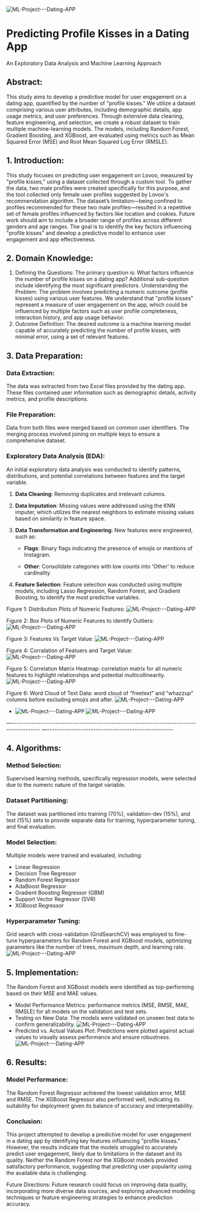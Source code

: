 ![ML-Project---Dating-APP](LOVOO_LOGO.PNG)

# Predicting Profile Kisses in a Dating App
An Exploratory Data Analysis and Machine Learning Approach

## Abstract:
This study aims to develop a predictive model for user engagement on a dating app, quantified by the number of "profile kisses." We utilize a dataset comprising various user attributes, including demographic details, app usage metrics, and user preferences. Through extensive data cleaning, feature engineering, and selection, we create a robust dataset to train multiple machine-learning models. The models, including Random Forest, Gradient Boosting, and XGBoost, are evaluated using metrics such as Mean Squared Error (MSE) and Root Mean Squared Log Error (RMSLE).

## 1. Introduction:
This study focuses on predicting user engagement on Lovoo, measured by "profile kisses," using a dataset collected through a custom tool. To gather the data, two male profiles were created specifically for this purpose, and the tool collected only female user profiles suggested by Lovoo's recommendation algorithm. 
The dataset’s limitation—being confined to profiles recommended for these two male profiles—resulted in a repetitive set of female profiles influenced by factors like location and cookies. Future work should aim to include a broader range of profiles across different genders and age ranges. The goal is to identify the key factors influencing "profile kisses" and develop a predictive model to enhance user engagement and app effectiveness.

## 2. Domain Knowledge:
1. Defining the Questions: The primary question is: What factors influence the number of profile kisses on a dating app? Additional sub-question include identifying the most significant predictors.
Understanding the Problem: The problem involves predicting a numeric outcome (profile kisses) using various user features. We understand that "profile kisses" represent a measure of user engagement on the app, which could be influenced by multiple factors such as user profile completeness, interaction history, and app usage behavior.
2. Outcome Definition: The desired outcome is a machine learning model capable of accurately predicting the number of profile kisses, with minimal error, using a set of relevant features.

## 3. Data Preparation:
### Data Extraction:
The data was extracted from two Excel files provided by the dating app. These files contained user information such as demographic details, activity metrics, and profile descriptions.
### File Preparation: 
Data from both files were merged based on common user identifiers. The merging process involved joining on multiple keys to ensure a comprehensive dataset.
### Exploratory Data Analysis (EDA): 
An initial exploratory data analysis was conducted to identify patterns, distributions, and potential correlations between features and the target variable.

1. **Data Cleaning**: Removing duplicates and irrelevant columns.

2. **Data Imputation**: Missing values were addressed using the KNN imputer, which utilizes the nearest neighbors to estimate missing values based on similarity in feature space.

3. **Data Transformation and Engineering**: New features were engineered, such as:

      - **Flags**: Binary flags indicating the presence of emojis or mentions of Instagram.
      
      - **Other**: Consolidate categories with low counts into 'Other' to reduce cardinality      

4. **Feature Selection**: Feature selection was conducted using multiple models, including Lasso Regression, Random Forest, and Gradient Boosting, to identify the most predictive variables.

Figure 1: Distribution Plots of Numeric Features: 
![ML-Project---Dating-APP](PIC1.PNG)

Figure 2: Box Plots of Numeric Features to identify Outliers: 
![ML-Project---Dating-APP](PIC2.PNG)

Figure 3: Features Vs Target Value: 
![ML-Project---Dating-APP](PIC3.PNG)

Figure 4: Corralation of Featuers and Target Value: 
![ML-Project---Dating-APP](PIC4.PNG)

Figure 5: Correlation Matrix Heatmap: correlation matrix for all numeric features to highlight relationships and potential multicollinearity.
![ML-Project---Dating-APP](PIC5.PNG)

Figure 6: Word Cloud of Text Data: word cloud of “freetext” and “whazzup” columns before excluding emojis and after.
![ML-Project---Dating-APP](PIC8.PNG)
- ![ML-Project---Dating-APP](pic13.PNG)
![ML-Project---Dating-APP](PIC9.PNG)

—------------------------------------------------------------------------------------------
—----------------------------------------------------
      
## 4. Algorithms:

### Method Selection: 
Supervised learning methods, specifically regression models, were selected due to the numeric nature of the target variable.
### Dataset Partitioning: 
The dataset was partitioned into training (70%), validation-dev (15%), and test (15%) sets to provide separate data for training, hyperparameter tuning, and final evaluation.
### Model Selection: 
Multiple models were trained and evaluated, including:
- Linear Regression
- Decision Tree Regressor
- Random Forest Regressor
- AdaBoost Regressor
- Gradient Boosting Regressor (GBM)
- Support Vector Regressor (SVR)
- XGBoost Regressor
### Hyperparameter Tuning: 
Grid search with cross-validation (GridSearchCV) was employed to fine-tune hyperparameters for Random Forest and XGBoost models, optimizing parameters like the number of trees, maximum depth, and learning rate.
![ML-Project---Dating-APP](PIC10.PNG)


## 5. Implementation:
The Random Forest and XGBoost models were identified as top-performing based on their MSE and MAE values.
- Model Performance Metrics: performance metrics (MSE, RMSE, MAE, RMSLE) for all models on the validation and test sets.
- Testing on New Data: The models were validated on unseen test data to confirm generalizability.
  ![ML-Project---Dating-APP](PIC11.PNG)
- Predicted vs. Actual Values Plot:
 Predictions were plotted against actual values to visually assess performance and ensure robustness.
![ML-Project---Dating-APP](PIC12.PNG)


## 6. Results:
### Model Performance: 
The Random Forest Regressor achieved the lowest validation error, MSE and RMSE. The XGBoost Regressor also performed well, indicating its suitability for deployment given its balance of accuracy and interpretability.

### Conclusion:
This project attempted to develop a predictive model for user engagement in a dating app by identifying key features influencing "profile kisses." 
However, the results indicate that the models struggled to accurately predict user engagement, likely due to limitations in the dataset and its quality. Neither the Random Forest nor the XGBoost models provided satisfactory performance, suggesting that predicting user popularity using the available data is challenging.

Future Directions: Future research could focus on improving data quality, incorporating more diverse data sources, and exploring advanced modeling techniques or feature engineering strategies to enhance prediction accuracy.

